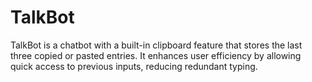 # TalkBot
TalkBot is a chatbot with a built-in clipboard feature that stores the last three copied or pasted entries. It enhances user efficiency by allowing quick access to previous inputs, reducing redundant typing. 
